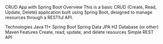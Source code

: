 CRUD App with Spring Boot
Overview
This is a basic CRUD (Create, Read, Update, Delete) application built using Spring Boot, designed to manage resources through a RESTful API.

Technologies
Java 11+
Spring Boot
Spring Data JPA
H2 Database (or other)
Maven
Features
Create, read, update, and delete resources
Simple REST API
